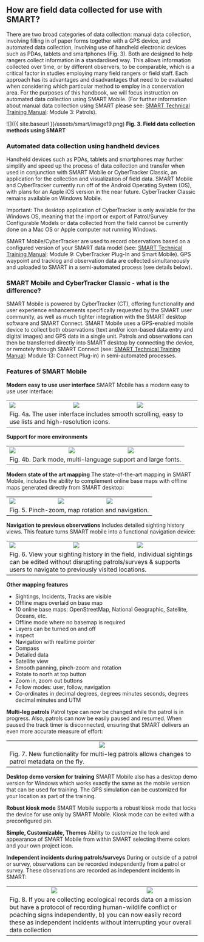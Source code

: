 ## How are field data collected for use with SMART?

There are two broad categories of data collection: manual data collection, involving filling in of paper forms together with a GPS
device, and automated data collection, involving use of handheld electronic devices such as PDAs, tablets and smartphones (Fig. 3). Both
are designed to help rangers collect information in a standardised way. This allows information collected over time, or by different observers,
to be comparable, which is a critical factor in studies employing many field rangers or field staff. Each approach has its advantages and
disadvantages that need to be evaluated when considering which particular method to employ in a conservation area. For the purposes of
this handbook, we will focus instruction on automated data collection using SMART Mobile. (For further information about manual data collection using SMART please see: [SMART Technical Training
Manual](https://smartconservationtools.org/wp-content/uploads/2019/07/SMART%206%20Technical%20Training%20Manual_2019_07_sm.pdf): Module 3: Patrols).

![]({{ site.baseurl }}/assets/smart/image19.png)
**Fig. 3. Field data collection methods using SMART**

### Automated data collection using handheld devices

Handheld devices such as PDAs, tablets and smartphones may further simplify and speed up the process of data collection and transfer when
used in conjunction with SMART Mobile or CyberTracker Classic, an application for the collection and visualization of field data. SMART
Mobile and CyberTracker currently run off of the Android Operating System (OS), with plans for an Apple iOS version in the near future.
CyberTracker Classic remains available on Windows Mobile.

Important: The desktop application of CyberTracker is only available for the Windows OS, meaning that the import or export of Patrol/Survey
Configurable Models or data collected from the field cannot be currently done on a Mac OS or Apple computer not running Windows.

SMART Mobile/CyberTracker are used to record observations based on a configured version of your SMART data model (see: [SMART Technical Training
Manual](https://smartconservationtools.org/wp-content/uploads/2019/07/SMART%206%20Technical%20Training%20Manual_2019_07_sm.pdf):
Module 9: CyberTracker Plug-In and Smart Mobile). GPS waypoint and tracklog and observation data are collected simultaneously and uploaded to SMART in a semi-automated  process (see details below).

### SMART Mobile and CyberTracker Classic - what is the difference?

SMART Mobile is powered by CyberTracker (CT), offering functionality and user experience enhancements specifically requested by the SMART user
community, as well as much tighter integration with the SMART desktop software and SMART Connect. SMART Mobile uses a GPS-enabled mobile
device to collect both observations (text and/or icon-based data entry and digital images) and GPS data in a single unit. Patrols and
observations can then be transferred directly into SMART desktop by connecting the device, or remotely through SMART Connect (see: [SMART
Technical Training Manual](https://smartconservationtools.org/wp-content/uploads/2019/07/SMART%206%20Technical%20Training%20Manual_2019_07_sm.pdf):
Module 13: Connect Plug-in) in semi-automated processes.

### Features of SMART Mobile 

**Modern easy to use user interface**
SMART Mobile has a modern easy to use user interface:

<table>
<tr>
<td><img src="{{ site.baseurl }}/assets/smart/image184.png" /></td>
<td><img src="{{ site.baseurl }}/assets/smart/image180.png" /></td>
<td><img src="{{ site.baseurl }}/assets/smart/image194.png" /></td>
</tr>
<tr>
<td colspan="3">Fig. 4a. The user interface includes smooth scrolling, easy to use lists and high-resolution icons.</td>
</tr>
</table>

**Support for more environments**

<table>
<tr>
<td><img src="{{ site.baseurl }}/assets/smart/image185.png" /></td>
<td><img src="{{ site.baseurl }}/assets/smart/image191.png" /></td>
<td><img src="{{ site.baseurl }}/assets/smart/image191.png" /></td>
</tr>
<tr>
<td colspan="3">Fig. 4b. Dark mode, multi-language support and large fonts.</td>
</tr>
</table>

**Modern state of the art mapping**
The state-of-the-art mapping in SMART Mobile, includes the ability to complement online base maps with offline maps generated directly from SMART desktop:

<table>
<tr>
<td><img src="{{ site.baseurl }}/assets/smart/image197.png" /></td>
<td><img src="{{ site.baseurl }}/assets/smart/image192.png" /></td>
<td><img src="{{ site.baseurl }}/assets/smart/image190.png" /></td>
</tr>
<tr>
<td colspan="3">Fig. 5. Pinch-zoom, map rotation and navigation.</td>
</tr>
</table>

**Navigation to previous observations**
Includes detailed sighting history views. This feature turns SMART mobile into a functional navigation device:

<table>
<tr>
<td><img src="{{ site.baseurl }}/assets/smart/image198.png" /></td>
<td><img src="{{ site.baseurl }}/assets/smart/image196.png" /></td>
<td><img src="{{ site.baseurl }}/assets/smart/image195.png" /></td>
</tr>
<tr>
<td colspan="3">Fig. 6. View your sighting history in the field, individual sightings can be edited without disrupting patrols/surveys & supports users to navigate to previously visited locations.</td>
</tr>
</table>

**Other mapping features**
- Sightings, Incidents, Tracks are visible
- Offline maps overlaid on base map
- 10 online base maps: OpenStreetMap, National Geographic, Satellite, Oceans, etc.
- Offline mode where no basemap is required
- Layers can be turned on and off
- Inspect
- Navigation with realtime pointer
- Compass
- Detailed data
- Satellite view
- Smooth panning, pinch-zoom and rotation
- Rotate to north at top button
- Zoom in, zoom out buttons
- Follow modes: user, follow, navigation
- Co-ordinates in decimal degrees, degrees minutes seconds, degrees decimal minutes and UTM

**Multi-leg patrols**
Patrol type can now be changed while the patrol is in progress. Also, patrols can now be easily paused and resumed. When paused the track timer is disconnected, ensuring that SMART delivers an even more accurate measure of effort:

<table>
<tr>
<td align="center"><img src="{{ site.baseurl }}/assets/smart/image183.png"/></td>
</tr>
<tr>
<td colspan="3">Fig. 7. New functionality for multi-leg patrols allows changes to patrol metadata on the fly.</td>
</tr>
</table>

**Desktop demo version for training**
SMART Mobile also has a desktop demo version for Windows which works exactly the same as the mobile version that can be used for training. The GPS simulation can be customized for your location as part of the training.

**Robust kiosk mode**
SMART Mobile supports a robust kiosk mode that locks the device for use only by SMART Mobile. Kiosk mode can be exited with a preconfigured pin.

**Simple, Customizable, Themes**
Ability to customize the look and appearance of SMART Mobile from within SMART selecting theme colors and your own project icon.

**Independent incidents during patrols/surveys**
During or outside of a patrol or survey, observations can be recorded independently from a patrol or survey. These observations are recorded as independent incidents in SMART:

<table>
<tr>
<td align="center"><img src="{{ site.baseurl }}/assets/smart/image193.png"/></td>
<td align="center"><img src="{{ site.baseurl }}/assets/smart/image184.png"/></td>
</tr>
<tr>
<td colspan="3">Fig. 8. If you are collecting ecological records data on a mission but have a protocol of recording human-wildlife conflict or poaching signs independently, b) you can now easily record these as independent incidents without interrupting your overall data collection</td>
</tr>
</table>
